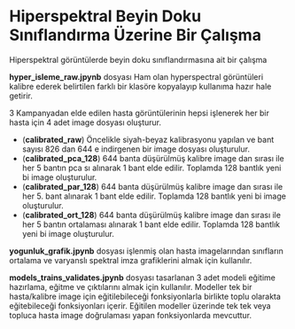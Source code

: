 # Hiperspektral Beyin Doku Sınıflandırma Üzerine Bir Çalışma
Hiperspektral görüntülerde beyin doku sınıflandırmasına ait bir çalışma
  
  **hyper_isleme_raw.jpynb** dosyası Ham olan hyperspectral görüntüleri kalibre ederek belirtilen farklı bir klasöre kopyalayıp kullanıma hazır hale getirir.
    
  3 Kampanyadan elde edilen hasta görüntülerinin hepsi işlenerek her bir hasta için 4 adet image dosyası oluşturur.
  - (**calibrated_raw**) Öncelikle siyah-beyaz kalibrasyonu yapılan ve bant sayısı 826 dan 644 e indirgenen bir image dosyası oluşturulur.
  - (**calibrated_pca_128**) 644 banta düşürülmüş kalibre image dan sırası ile her 5 bantın pca sı alınarak 1 bant elde edilir. Toplamda 128 bantlık yeni bi image oluşturulur.
  - (**calibrated_par_128**) 644 banta düşürülmüş kalibre image dan sırası ile her 5. bant alınarak 1 bant elde edilir. Toplamda 128 bantlık yeni bi image oluşturulur.
  - (**calibrated_ort_128**) 644 banta düşürülmüş kalibre image dan sırası ile her 5 bantın ortalaması alınarak 1 bant elde edilir. Toplamda 128 bantlık yeni bi image oluşturulur.

**yogunluk_grafik.jpynb** dosyası işlenmiş olan hasta imagelarından sınıfların ortalama ve varyanslı spektral imza grafiklerini almak için kullanılır.

**models_trains_validates.jpynb** dosyası tasarlanan 3 adet modeli eğitime hazırlama, eğitme ve çıktılarını almak için kullanılır. Modeller tek bir hasta/kalibre image için eğitilebileceği fonksiyonlarla birlikte toplu olarakta eğitebileceği fonksiyonları içerir. Eğitilen modeller üzerinde tek tek veya topluca hasta image doğrulaması yapan fonksiyonlarda mevcuttur.
